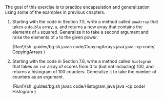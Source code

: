 The goal of this exercise is to practice encapsulation and generalization using some of the examples in previous chapters.

1.  Starting with the code in Section 7.5, write a method called `powArray` that takes a `double` array, `a`, and returns a new array that contains the elements of `a` squared. Generalize it to take a second argument and raise the elements of `a` to the given power.

    {Run!}(sh .guides/bg.sh javac code/CopyingArrays.java java -cp code/ CopyingArrays )

1.  Starting with the code in Section 7.8, write a method called `histogram` that takes an `int` array of scores from 0 to (but not including) 100, and returns a histogram of 100 counters. Generalize it to take the number of counters as an argument.

    {Run!}(sh .guides/bg.sh javac code/Histogram.java java -cp code/ Histogram )
